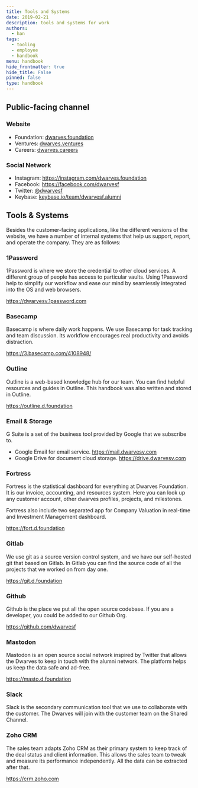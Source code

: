 ```yaml
---
title: Tools and Systems
date: 2019-02-21
description: tools and systems for work
authors: 
  - han
tags: 
  - tooling
  - employee
  - handbook
menu: handbook
hide_frontmatter: true
hide_title: False
pinned: false
type: handbook
---
```


## Public-facing channel
### Website
- Foundation: [dwarves.foundation](https://dwarves.foundation)
- Ventures: [dwarves.ventures](https://dwarves.ventures)
- Careers: [dwarves.careers](https://dwarves.careers)

### Social Network
- Instagram: https://instagram.com/dwarves.foundation
- Facebook: https://facebook.com/dwarvesf
- Twitter: [@dwarvesf](https://twitter.com/dwarvesf)
- Keybase: [keybase.io/team/dwarvesf.alumni](https://keybase.io/team/dwarvesf.alumni)

## Tools & Systems
Besides the customer-facing applications, like the different versions of the website, we have a number of internal systems that help us support, report, and operate the company. They are as follows:

### 1Password
1Password is where we store the credential to other cloud services.  A different group of people has access to particular vaults. Using 1Password help to simplify our workflow and ease our mind by seamlessly integrated into the OS and web browsers.

https://dwarvesv.1password.com

### Basecamp
Basecamp is where daily work happens. We use Basecamp for task tracking and team discussion. Its workflow encourages real productivity and avoids distraction.

https://3.basecamp.com/4108948/

### Outline
Outline is a web-based knowledge hub for our team. You can find helpful resources and guides in Outline. This handbook was also written and stored in Outline.

https://outline.d.foundation

### Email & Storage
G Suite is a set of the business tool provided by Google that we subscribe to.
- Google Email for email service. https://mail.dwarvesv.com
- Google Drive for document cloud storage. https://drive.dwarvesv.com

### Fortress
Fortress is the statistical dashboard for everything at Dwarves Foundation. It is our invoice, accounting, and resources system. Here you can look up any customer account, other dwarves profiles, projects, and milestones.

Fortress also include two separated app for Company Valuation in real-time and Investment Management dashboard.

https://fort.d.foundation

### Gitlab
We use git as a source version control system, and we have our self-hosted git that based on Gitlab. In Gitlab you can find the source code of all the projects that we worked on from day one.

https://git.d.foundation

### Github
Github is the place we put all the open source codebase. If you are a developer, you could be added to our Github Org. 

https://github.com/dwarvesf

### Mastodon
Mastodon is an open source social network inspired by Twitter that allows the Dwarves to keep in touch with the alumni network. The platform helps us keep the data safe and ad-free.

https://masto.d.foundation

### Slack
Slack is the secondary communication tool that we use to collaborate with the customer. The Dwarves will join with the customer team on the Shared Channel.

### Zoho CRM
The sales team adapts Zoho CRM as their primary system to keep track of the deal status and client information. This allows the sales team to tweak and measure its performance independently. All the data can be extracted after that.

https://crm.zoho.com
